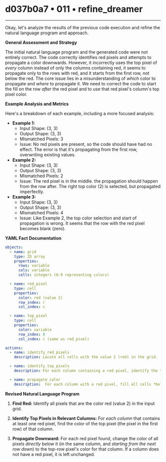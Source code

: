 # d037b0a7 • 011 • refine_dreamer

---
Okay, let's analyze the results of the previous code execution and refine the natural language program and approach.

**General Assessment and Strategy**

The initial natural language program and the generated code were not entirely correct. The code correctly identifies red pixels and attempts to propagate a color downwards. However, it incorrectly uses the top pixel of *every* column instead of only the columns containing red, it seems to propagate only to the rows with red, and it starts from the first row, not below the red. The core issue lies in a misunderstanding of *which* color to propagate and *where* to propagate it. We need to correct the code to start the fill on the row *after* the red pixel and to use that red pixel's column's top pixel color.

**Example Analysis and Metrics**

Here's a breakdown of each example, including a more focused analysis:

*   **Example 1:**
    *   Input Shape: (3, 3)
    *   Output Shape: (3, 3)
    *   Mismatched Pixels: 3
    *   Issue: No red pixels are present, so the code should have had no effect. The error is that it's propagating from the first row, overwriting existing values.
*   **Example 2:**
    *   Input Shape: (3, 3)
    *   Output Shape: (3, 3)
    *   Mismatched Pixels: 2
    *   Issue: The red pixel is in the middle. the propagation should happen from the row after. The right top color (2) is selected, but propagated imperfectly.
*   **Example 3:**
    *   Input Shape: (3, 3)
    *   Output Shape: (3, 3)
    *   Mismatched Pixels: 4
    *   Issue: Like Example 2, the top color selection and start of propagation is wrong. It seems that the row with the red pixel becomes blank (zero).

**YAML Fact Documentation**

```yaml
objects:
  - name: grid
    type: 2D array
    properties:
      rows: variable
      cols: variable
      cells: integers (0-9 representing colors)

  - name: red_pixel
    type: cell
    properties:
      color: red (value 2)
      row_index: r
      col_index: c

  - name: top_pixel
    type: cell
    properties:
      color: variable
      row_index: 0
      col_index: c (same as red_pixel)

actions:
  - name: identify_red_pixels
    description: Locate all cells with the value 2 (red) in the grid.

  - name: identify_top_pixels
    description: For each column containing a red pixel, identify the top pixel (row 0).

  - name: propagate_color
    description:  For each column with a red pixel, fill all cells *below* the red pixel with the color of the top pixel of *that* column.
```

**Revised Natural Language Program**

1.  **Find Red:** Identify all pixels that are the color red (value 2) in the input grid.

2.  **Identify Top Pixels in Relevant Columns:** For *each column* that contains at least one red pixel, find the color of the top pixel (the pixel in the first row) of that column.

3.  **Propagate Downward:** For each red pixel found, change the color of all pixels *directly below* it (in the same column, and *starting from the next row down*) to the top-row pixel's color for that column. If a column does not have a red pixel, it is left unchanged.

